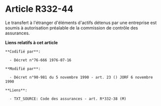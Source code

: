 # Article R332-44

Le transfert à l'étranger d'éléments d'actifs détenus par une entreprise est soumis à autorisation préalable de la commission
de contrôle des assurances.

**Liens relatifs à cet article**

	**Codifié par**:

	  - Décret n°76-666 1976-07-16

	**Modifié par**:

	  - Décret n°90-981 du 5 novembre 1990 - art. 23 () JORF 6 novembre 1990

	**Liens**:

	  - TXT_SOURCE: Code des assurances - art. R*332-38 (M)
